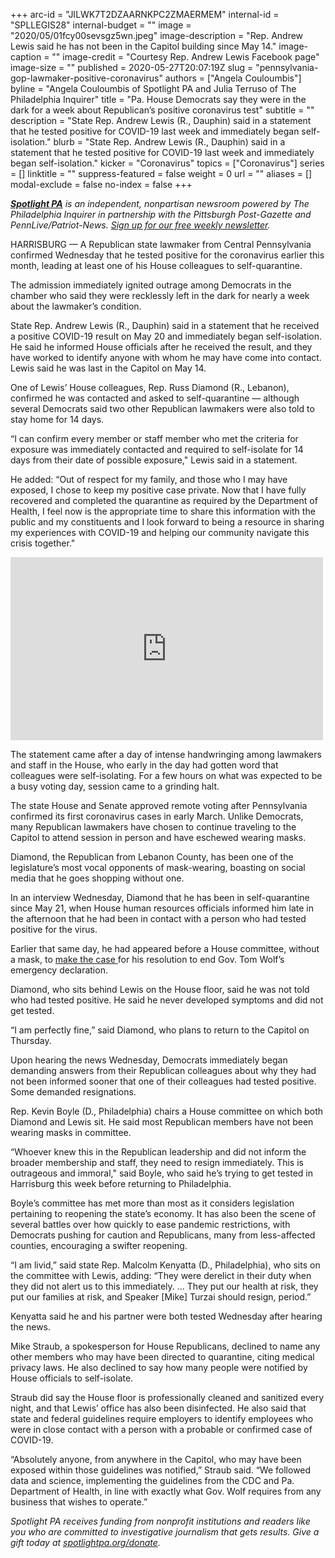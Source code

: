 +++
arc-id = "JILWK7T2DZAARNKPC2ZMAERMEM"
internal-id = "SPLLEGIS28"
internal-budget = ""
image = "2020/05/01fcy00sevsgz5wn.jpeg"
image-description = "Rep. Andrew Lewis said he has not been in the Capitol building since May 14."
image-caption = ""
image-credit = "Courtesy Rep. Andrew Lewis Facebook page"
image-size = ""
published = 2020-05-27T20:07:19Z
slug = "pennsylvania-gop-lawmaker-positive-coronavirus"
authors = ["Angela Couloumbis"]
byline = "Angela Couloumbis of Spotlight PA and Julia Terruso of The Philadelphia Inquirer"
title = "Pa. House Democrats say they were in the dark for a week about Republican’s positive coronavirus test"
subtitle = ""
description = "State Rep. Andrew Lewis (R., Dauphin) said in a statement that he tested positive for COVID-19 last week and immediately began self-isolation."
blurb = "State Rep. Andrew Lewis (R., Dauphin) said in a statement that he tested positive for COVID-19 last week and immediately began self-isolation."
kicker = "Coronavirus"
topics = ["Coronavirus"]
series = []
linktitle = ""
suppress-featured = false
weight = 0
url = ""
aliases = []
modal-exclude = false
no-index = false
+++

<a href="https://www.spotlightpa.org/"><i><b>Spotlight PA</b></i></a><i> is an independent, nonpartisan newsroom powered by The Philadelphia Inquirer in partnership with the Pittsburgh Post-Gazette and PennLive/Patriot-News. </i><a href="https://www.spotlightpa.org/newsletters"><i>Sign up for our free weekly newsletter</i></a><i>.</i>

HARRISBURG — A Republican state lawmaker from Central Pennsylvania confirmed Wednesday that he tested positive for the coronavirus earlier this month, leading at least one of his House colleagues to self-quarantine.

The admission immediately ignited outrage among Democrats in the chamber who said they were recklessly left in the dark for nearly a week about the lawmaker’s condition.

State Rep. Andrew Lewis (R., Dauphin) said in a statement that he received a positive COVID-19 result on May 20 and immediately began self-isolation. He said he informed House officials after he received the result, and they have worked to identify anyone with whom he may have come into contact. Lewis said he was last in the Capitol on May 14.

One of Lewis’ House colleagues, Rep. Russ Diamond (R., Lebanon), confirmed he was contacted and asked to self-quarantine — although several Democrats said two other Republican lawmakers were also told to stay home for 14 days.

“I can confirm every member or staff member who met the criteria for exposure was immediately contacted and required to self-isolate for 14 days from their date of possible exposure," Lewis said in a statement.

He added: “Out of respect for my family, and those who I may have exposed, I chose to keep my positive case private. Now that I have fully recovered and completed the quarantine as required by the Department of Health, I feel now is the appropriate time to share this information with the public and my constituents and I look forward to being a resource in sharing my experiences with COVID-19 and helping our community navigate this crisis together."

<iframe src="https://www.facebook.com/plugins/post.php?href=https%3A%2F%2Fwww.facebook.com%2FRepAndrewLewis%2Fposts%2F3165877086971260&width=500" width="500" height="293" style="border:none;overflow:hidden" scrolling="no" frameborder="0" allowTransparency="true" allow="encrypted-media"></iframe>

The statement came after a day of intense handwringing among lawmakers and staff in the House, who early in the day had gotten word that colleagues were self-isolating. For a few hours on what was expected to be a busy voting day, session came to a grinding halt.

The state House and Senate approved remote voting after Pennsylvania confirmed its first coronavirus cases in early March. Unlike Democrats, many Republican lawmakers have chosen to continue traveling to the Capitol to attend session in person and have eschewed wearing masks.

Diamond, the Republican from Lebanon County, has been one of the legislature’s most vocal opponents of mask-wearing, boasting on social media that he goes shopping without one.

In an interview Wednesday, Diamond that he has been in self-quarantine since May 21, when House human resources officials informed him late in the afternoon that he had been in contact with a person who had tested positive for the virus.

Earlier that same day, he had appeared before a House committee, without a mask, to <a href="https://lancasteronline.com/news/politics/committee-advances-nuclear-option-to-shut-down-wolf-s-emergency-power/article_09f0e996-9b85-11ea-be7e-a3c4a2dad5bb.html" target=_blank>make the case </a>for his resolution to end Gov. Tom Wolf’s emergency declaration.

Diamond, who sits behind Lewis on the House floor, said he was not told who had tested positive. He said he never developed symptoms and did not get tested.

“I am perfectly fine,” said Diamond, who plans to return to the Capitol on Thursday.

Upon hearing the news Wednesday, Democrats immediately began demanding answers from their Republican colleagues about why they had not been informed sooner that one of their colleagues had tested positive. Some demanded resignations.

Rep. Kevin Boyle (D., Philadelphia) chairs a House committee on which both Diamond and Lewis sit. He said most Republican members have not been wearing masks in committee.

<script src="https://www.spotlightpa.org/embed.js" async></script><div data-spl-embed-version="1" data-spl-src="https://www.spotlightpa.org/embeds/newsletter/"></div>


“Whoever knew this in the Republican leadership and did not inform the broader membership and staff, they need to resign immediately. This is outrageous and immoral," said Boyle, who said he’s trying to get tested in Harrisburg this week before returning to Philadelphia.

Boyle’s committee has met more than most as it considers legislation pertaining to reopening the state’s economy. It has also been the scene of several battles over how quickly to ease pandemic restrictions, with Democrats pushing for caution and Republicans, many from less-affected counties, encouraging a swifter reopening.

“I am livid,” said state Rep. Malcolm Kenyatta (D., Philadelphia), who sits on the committee with Lewis, adding: “They were derelict in their duty when they did not alert us to this immediately. ... They put our health at risk, they put our families at risk, and Speaker [Mike] Turzai should resign, period.”

Kenyatta said he and his partner were both tested Wednesday after hearing the news.

Mike Straub, a spokesperson for House Republicans, declined to name any other members who may have been directed to quarantine, citing medical privacy laws. He also declined to say how many people were notified by House officials to self-isolate.

Straub did say the House floor is professionally cleaned and sanitized every night, and that Lewis’ office has also been disinfected. He also said that state and federal guidelines require employers to identify employees who were in close contact with a person with a probable or confirmed case of COVID-19.

“Absolutely anyone, from anywhere in the Capitol, who may have been exposed within those guidelines was notified,” Straub said. “We followed data and science, implementing the guidelines from the CDC and Pa. Department of Health, in line with exactly what Gov. Wolf requires from any business that wishes to operate.”

<i>Spotlight PA receives funding from nonprofit institutions and readers like you who are committed to investigative journalism that gets results. Give a gift today at </i><a href="https://www.spotlightpa.org/donate"><i>spotlightpa.org/donate</i></a><i>.</i>
